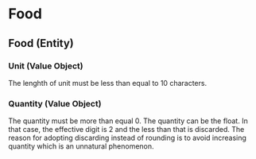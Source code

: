 # Food

## Food (Entity)


### Unit (Value Object)

The lenghth of unit must be less than equal to 10 characters.

### Quantity (Value Object)

The quantity must be more than equal 0.
The quantity can be the float. In that case, the effective digit is 2 and the less than that is discarded.
The reason for adopting discarding instead of rounding is to avoid increasing quantity which is an unnatural phenomenon.